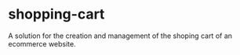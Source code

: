 # shopping-cart
A solution for the creation and management of the shoping cart of an ecommerce website.
